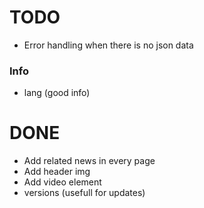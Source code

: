 # TODO
- Error handling when there is no json data

### Info
- lang     (good info)

# DONE
- Add related news in every page
- Add header img
- Add video element 
- versions (usefull for updates)
